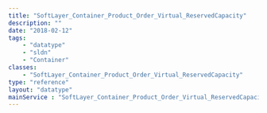 ```yaml
---
title: "SoftLayer_Container_Product_Order_Virtual_ReservedCapacity"
description: ""
date: "2018-02-12"
tags:
    - "datatype"
    - "sldn"
    - "Container"
classes:
    - "SoftLayer_Container_Product_Order_Virtual_ReservedCapacity"
type: "reference"
layout: "datatype"
mainService : "SoftLayer_Container_Product_Order_Virtual_ReservedCapacity"
---
```

